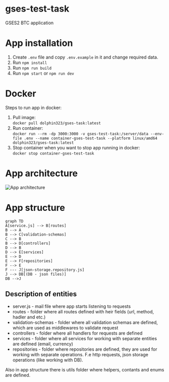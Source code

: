 # gses-test-task

GSES2 BTC application

# App installation

1. Create `.env` file and copy `.env.example` in it and change required data.
2. Run `npm install`
3. Run `npm run build`
4. Run `npm start` or `npm run dev`

# Docker

Steps to run app in docker:

1. Pull image:  
   `docker pull dolphin323/gses-task:latest`
2. Run container:  
   `docker run --rm -dp 3000:3000 -v gses-test-task:/server/data --env-file .env --name container-gses-test-task --platform linux/amd64 dolphin323/gses-task:latest`
3. Stop container when you want to stop app running in docker:  
   `docker stop container-gses-test-task`

# App architecture

![App architecture](hhttps://res.cloudinary.com/ddr6sugne/image/upload/v1664311088/app-diagram.drawio_1_xyskwu.png)

# App structure

```mermaid
graph TD
A[service.js] --> B[routes]
B --> A
B --> C[validation-schemas]
C --> B
B --> D[controllers]
D --> B
D --> E[services]
E --> D
E --> F[repositories]
F --> E
F --- J[json-storage.repository.js]
J --> DB[(DB - json files)]
DB -->J
```

## Description of entities

- server.js - mail file where app starts listening to requests
- routes - folder where all routes defined with heir fields (url, method, hadler and etc.)
- validation-schemas - folder where all validation schemas are defined, which are used as middlewares to validate request
- controllers - folder where all handlers for requests are defined
- services - folder where all services for working with separate entities are defined (email, currency)
- repositories - folder where repositories are defined, they are used for working with separate operations. F.e http requests, json storage operations (like working with DB).

Also in app structure there is utils folder where helpers, contants and enums are defined.
